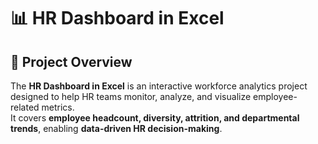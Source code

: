 # 📊 HR Dashboard in Excel  

## 📌 Project Overview  
The **HR Dashboard in Excel** is an interactive workforce analytics project designed to help HR teams monitor, analyze, and visualize employee-related metrics.  
It covers **employee headcount, diversity, attrition, and departmental trends**, enabling **data-driven HR decision-making**.  

